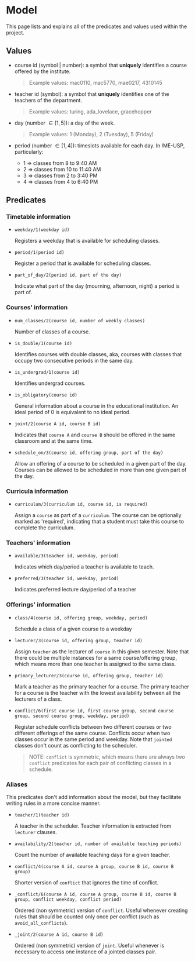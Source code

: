# Model

This page lists and explains all of the predicates and values used within the project.

## Values

+ course id (symbol | number): a symbol that **uniquely** identifies a course offered by the institute. 

  > Example values: mac0110, mac5770, mae0217, 4310145

+ teacher id (symbol): a symbol that **uniquely** identifies one of the teachers of the department. 

  > Example values: turing, ada_lovelace, gracehopper

+ day (number $\in [1,5]$): a day of the week.

  > Example values: 1 (Monday), 2 (Tuesday), 5 (Friday)

+ period (number $\in [1,4]$): timeslots available for each day. In IME-USP, particularly:

  + 1 => classes from 8 to 9:40 AM
  + 2 => classes from 10 to 11:40 AM
  + 3 => classes from 2 to 3:40 PM
  + 4 => classes from 4 to 6:40 PM

## Predicates

### Timetable information

+ `weekday/1(weekday id)`

  Registers a weekday that is available for scheduling classes.

+ `period/1(period id)`

  Register a period that is available for scheduling classes.

+ `part_of_day/2(period id, part of the day)`

  Indicate what part of the day (mourning, afternoon, night) a period is
  part of.

### Courses' information


+ `num_classes/2(course id, number of weekly classes)`

  Number of classes of a course.

+ `is_double/1(course id)`
  
  Identifies courses with double classes, aka, courses with classes that occupy
  two consecutive periods in the same day.

+ `is_undergrad/1(course id)`
  
  Identifies undergrad courses.

+ `is_obligatory(course id)`

  General information about a course in the educational institution. An ideal
  period of 0 is equivalent to no ideal period.

+ `joint/2(course A id, course B id)`

  Indicates that `course A` and `course B` should be offered in the same
  classroom and at the same time.

+ `schedule_on/3(course id, offering group, part of the day)`
  
  Allow an offering of a course to be scheduled in a given part of the day.
  Courses can be allowed to be scheduled in more than one given part of the day.

### Curricula information

+ `curriculum/3(curriculum id, course id, is required)`

  Assign a `course` as part of a `curriculum`. The course can be optionally
  marked as 'required', indicating that a student must take this course to
  complete the curriculum.

### Teachers' information

+ `available/3(teacher id, weekday, period)`

  Indicates which day/period a teacher is available to teach.

+ `preferred/3(teacher id, weekday, period)`

  Indicates preferred lecture day/period of a teacher

### Offerings' information

+ `class/4(course id, offering group, weekday, period)`

  Schedule a class of a given course to a weekday

+ `lecturer/3(course id, offering group, teacher id)`

  Assign `teacher` as the lecturer of `course` in this given semester. Note that
  there could be multiple instances for a same course/offering group, which
  means more than one teacher is assigned to the same class.

+ `primary_lecturer/3(course id, offering group, teacher id)`

  Mark a teacher as the primary teacher for a course. The primary teacher for a
  course is the teacher with the lowest availability between all the lecturers
  of a class.

+ `conflict/6(first course id, first course group, second course group, second course group, weekday, period)`

  Register schedule conflicts between two different courses or two different
  offerings of the same course. Conflicts occur when two classes occur in the
  same period and weekday. Note that `jointed` classes don't count as
  conflicting to the scheduler.

  > NOTE: `conflict` is symmetric, which means there are always two `conflict`
  > predicates for each pair of conflicting classes in a schedule.

### Aliases

This predicates don't add information about the model, but they facilitate
writing rules in a more concise manner. 

+ `teacher/1(teacher id)`

  A teacher in the scheduler. Teacher information is extracted from `lecturer`
  clauses.

+ `availability/2(teacher id, number of available teaching periods)`

  Count the number of available teaching days for a given teacher.

+ `conflict/4(course A id, course A group, course B id, course B group)`

  Shorter version of `conflict` that ignores the time of conflict.

+ `_conflict/6(course A id, course A group, course B id, course B group, conflict weekday, conflict period)`

  Ordered (non symmetric) version of `conflict`. Useful whenever creating rules
  that should be counted only once per conflict (such as `avoid_all_conflicts`).

+ `_joint/2(course A id, course B id)`

  Ordered (non symmetric) version of `joint`. Useful whenever is necessary to
  access one instance of a jointed classes pair.
